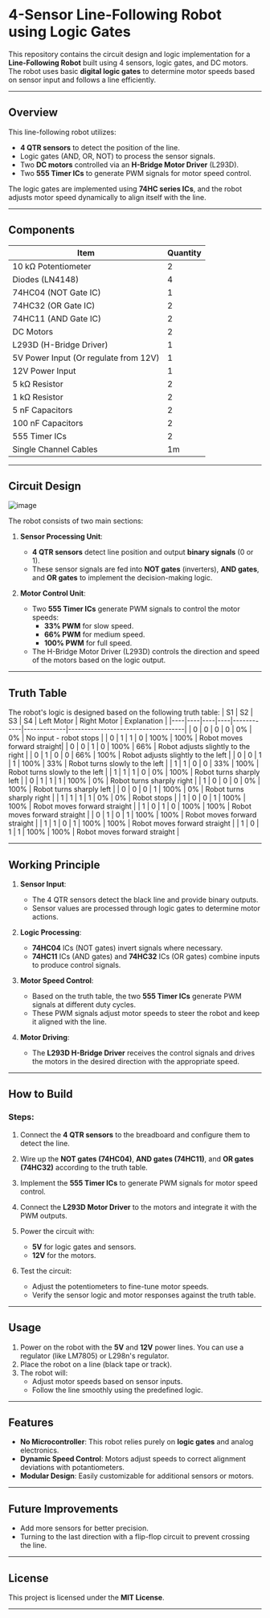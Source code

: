 # **4-Sensor Line-Following Robot using Logic Gates**

This repository contains the circuit design and logic implementation for a **Line-Following Robot** built using 4 sensors, logic gates, and DC motors. The robot uses basic **digital logic gates** to determine motor speeds based on sensor input and follows a line efficiently.

---

## **Overview**

This line-following robot utilizes:
- **4 QTR sensors** to detect the position of the line.
- Logic gates (AND, OR, NOT) to process the sensor signals.
- Two **DC motors** controlled via an **H-Bridge Motor Driver** (L293D).
- Two **555 Timer ICs** to generate PWM signals for motor speed control.

The logic gates are implemented using **74HC series ICs**, and the robot adjusts motor speed dynamically to align itself with the line.

---

## **Components**

| Item                      | Quantity |
|---------------------------|----------|
| 10 kΩ Potentiometer        | 2        |
| Diodes (LN4148)           | 4        |
| 74HC04 (NOT Gate IC)       | 1        |
| 74HC32 (OR Gate IC)        | 2        |
| 74HC11 (AND Gate IC)       | 2        |
| DC Motors                 | 2        |
| L293D (H-Bridge Driver)    | 1        |
| 5V Power Input (Or regulate from 12V)           | 1        |
| 12V Power Input           | 1        |
| 5 kΩ Resistor              | 2        |
| 1 kΩ Resistor              | 2        |
| 5 nF Capacitors            | 2        |
| 100 nF Capacitors          | 2        |
| 555 Timer ICs             | 2        |
| Single Channel Cables      | 1m        |


---

## **Circuit Design**
![image](https://github.com/user-attachments/assets/3fbfad0c-2ef7-4000-b345-9272e9a0d539)

The robot consists of two main sections:
1. **Sensor Processing Unit**: 
   - **4 QTR sensors** detect line position and output **binary signals** (0 or 1).
   - These sensor signals are fed into **NOT gates** (inverters), **AND gates**, and **OR gates** to implement the decision-making logic.

2. **Motor Control Unit**:
   - Two **555 Timer ICs** generate PWM signals to control the motor speeds:
     - **33% PWM** for slow speed.
     - **66% PWM** for medium speed.
     - **100% PWM** for full speed.
   - The H-Bridge Motor Driver (L293D) controls the direction and speed of the motors based on the logic output.

---

## **Truth Table**

The robot's logic is designed based on the following truth table:
| S1 | S2 | S3 | S4 | Left Motor | Right Motor | Explanation                        |
|----|----|----|----|------------|-------------|------------------------------------|
| 0  | 0  | 0  | 0  | 0%         | 0%        | No input - robot stops          |
| 0  | 1  | 1  | 0  | 100%       | 100%         | Robot moves forward straight|
| 0  | 0  | 1  | 0  | 100%       | 66%         | Robot adjusts slightly to the right  |
| 0  | 1  | 0  | 0  | 66%       | 100%         | Robot adjusts slightly to the left  |
| 0  | 0  | 1  | 1  | 100%        | 33%        | Robot turns slowly to the left    |
| 1  | 1  | 0  | 0  | 33%        | 100%        | Robot turns slowly to the left    |
| 1  | 1  | 1  | 0  | 0%       | 100%          | Robot turns sharply left           |
| 0  | 1  | 1  | 1  | 100%       | 0%          | Robot turns sharply right           |
| 1  | 0  | 0  | 0  | 0%       | 100%          | Robot turns sharply left           |
| 0  | 0 | 0  | 1  | 100%       | 0%          | Robot turns sharply right           |
| 1  | 1  | 1  | 1  | 0%       | 0%        | Robot stops   |
| 1  | 0  | 0  | 1  | 100%       | 100%        | Robot moves forward straight       |
| 1  | 0  | 1  | 0  | 100%       | 100%        | Robot moves forward straight     |
| 0  | 1  | 0  | 1  | 100%       | 100%        | Robot moves forward straight     |
| 1  | 1  | 0  | 1  | 100%       | 100%        | Robot moves forward straight  |
| 1  | 0  | 1  | 1  | 100%       | 100%        | Robot moves forward straight |


---

## **Working Principle**

1. **Sensor Input**: 
   - The 4 QTR sensors detect the black line and provide binary outputs.
   - Sensor values are processed through logic gates to determine motor actions.

2. **Logic Processing**:
   - **74HC04** ICs (NOT gates) invert signals where necessary.
   - **74HC11** ICs (AND gates) and **74HC32** ICs (OR gates) combine inputs to produce control signals.

3. **Motor Speed Control**:
   - Based on the truth table, the two **555 Timer ICs** generate PWM signals at different duty cycles.
   - These PWM signals adjust motor speeds to steer the robot and keep it aligned with the line.

4. **Motor Driving**:
   - The **L293D H-Bridge Driver** receives the control signals and drives the motors in the desired direction with the appropriate speed.

---

## **How to Build**

### **Steps**:
1. Connect the **4 QTR sensors** to the breadboard and configure them to detect the line.
2. Wire up the **NOT gates (74HC04)**, **AND gates (74HC11)**, and **OR gates (74HC32)** according to the truth table.
3. Implement the **555 Timer ICs** to generate PWM signals for motor speed control.
4. Connect the **L293D Motor Driver** to the motors and integrate it with the PWM outputs.
5. Power the circuit with:
   - **5V** for logic gates and sensors.
   - **12V** for the motors.

6. Test the circuit:
   - Adjust the potentiometers to fine-tune motor speeds.
   - Verify the sensor logic and motor responses against the truth table.

---


## **Usage**

1. Power on the robot with the **5V** and **12V** power lines. You can use a regulator (like LM7805) or L298n's regulator.
2. Place the robot on a line (black tape or track).
3. The robot will:
   - Adjust motor speeds based on sensor inputs.
   - Follow the line smoothly using the predefined logic.

---

## **Features**

- **No Microcontroller**: This robot relies purely on **logic gates** and analog electronics.
- **Dynamic Speed Control**: Motors adjust speeds to correct alignment deviations with potantiometers.
- **Modular Design**: Easily customizable for additional sensors or motors.

---

## **Future Improvements**

- Add more sensors for better precision.
- Turning to the last direction with a flip-flop circuit to prevent crossing the line.

---

## **License**

This project is licensed under the **MIT License**.

---
